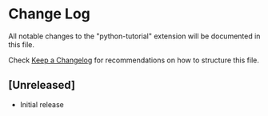 # Change Log

All notable changes to the "python-tutorial" extension will be documented in this file.

Check [Keep a Changelog](http://keepachangelog.com/) for recommendations on how to structure this file.

## [Unreleased]

- Initial release